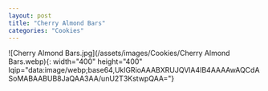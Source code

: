```yaml
---
layout: post
title: "Cherry Almond Bars"
categories: "Cookies"
---
```

![Cherry Almond Bars.jpg](/assets/images/Cookies/Cherry Almond Bars.webp){: width="400" height="400" lqip="data:image/webp;base64,UklGRioAAABXRUJQVlA4IB4AAAAwAQCdASoMABAABUB8JaQAA3AA/unU2T3KstwpQAA="}

